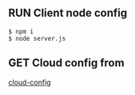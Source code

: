 ## RUN Client node config

```
$ npm i
$ node server.js
```

## GET Cloud config from
[cloud-config](https://github.com/totxo/cloud-config)